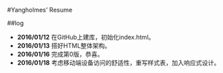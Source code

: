 #Yangholmes' Resume##log*  **2016/01/12** 在GitHub上建库，初始化index.html。*  **2016/01/13** 搭好HTML整体架构。*  **2016/01/16** 完成第0版，恭喜。*  **2016/01/18** 考虑移动端设备访问的舒适性，重写样式表，加入响应式设计。